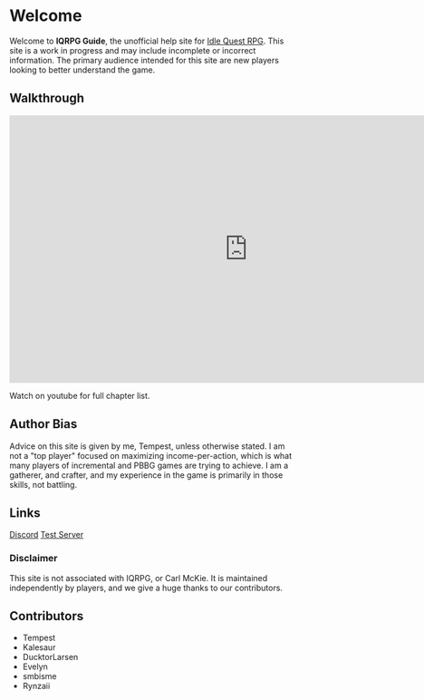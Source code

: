 # Welcome

Welcome to **IQRPG Guide**, the unofficial help site for [Idle Quest RPG](https://www.iqrpg.com/). This site is a work in progress and may include incomplete or incorrect information. The primary audience intended for this site are new players looking to better understand the game.

## Walkthrough

<iframe width="840" height="472" src="https://www.youtube.com/embed/o3kNtE0PJok?start=45" title="YouTube video player" frameborder="0" allow="accelerometer; autoplay; clipboard-write; encrypted-media; gyroscope; picture-in-picture" allowfullscreen></iframe>

Watch on youtube for full chapter list.

## Author Bias

Advice on this site is given by me, Tempest, unless otherwise stated. I am not a "top player" focused on maximizing income-per-action, which is what many players of incremental and PBBG games are trying to achieve. I am a gatherer, and crafter, and my experience in the game is primarily in those skills, not battling.

## Links

[Discord](https://discord.gg/trm2zNB)
[Test Server](https://test.iqrpg.com)

### Disclaimer

This site is not associated with IQRPG, or Carl McKie. It is maintained independently by players, and we give a huge thanks to our contributors.

## Contributors

- Tempest
- Kalesaur
- DucktorLarsen
- Evelyn
- smbisme
- Rynzaii
